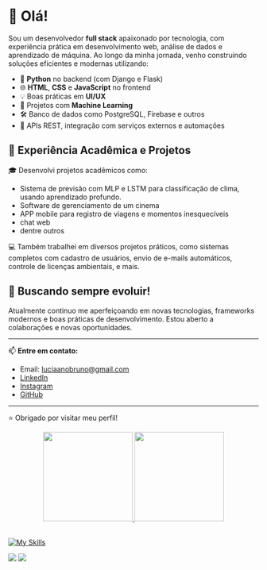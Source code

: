 # 👋 Olá!

Sou um desenvolvedor **full stack** apaixonado por tecnologia, com experiência prática em desenvolvimento web, análise de dados e aprendizado de máquina. Ao longo da minha jornada, venho construindo soluções eficientes e modernas utilizando:

- 🐍 **Python** no backend (com Django e Flask)
- 🌐 **HTML**, **CSS** e **JavaScript** no frontend
- 💡 Boas práticas em **UI/UX**
- 🧠 Projetos com **Machine Learning**
- 🛠️ Banco de dados como PostgreSQL, Firebase e outros
- 🔧 APIs REST, integração com serviços externos e automações

## 💼 Experiência Acadêmica e Projetos

🎓 Desenvolvi projetos acadêmicos como:
- Sistema de previsão com MLP e LSTM para classificação de clima, usando aprendizado profundo.
- Software de gerenciamento de um cinema
- APP mobile para registro de viagens e momentos inesquecíveis
- chat web
- dentre outros

💻 Também trabalhei em diversos projetos práticos, como sistemas completos com cadastro de usuários, envio de e-mails automáticos, controle de licenças ambientais, e mais.

## 🚀 Buscando sempre evoluir!

Atualmente continuo me aperfeiçoando em novas tecnologias, frameworks modernos e boas práticas de desenvolvimento. Estou aberto a colaborações e novas oportunidades.

---

📫 **Entre em contato:**  
- Email: [luciaanobruno@gmail.com](mailto:luciaanobruno@gmail.com)  
- [LinkedIn](https://www.linkedin.com/in/luciano-bruno-8b2730235/)  
- [Instagram](https://www.instagram.com/luciaano_bruno)  
- [GitHub](https://github.com/LucianoBruno1)

---
⭐ Obrigado por visitar meu perfil!


<div align="center">
  <a href="https://github.com/LucianoBruno1">
  <img height="180em" src="https://github-readme-stats.vercel.app/api?username=LucianoBruno1&show_icons=true&theme=dark&include_all_commits=true&count_private=true"/>
  <img height="180em" src="https://github-readme-stats.vercel.app/api/top-langs/?username=LucianoBruno1&layout=compact&langs_count=7&theme=dark"/>
</div>

<div style="display: inline_block"><br>
  
  [![My Skills](https://skillicons.dev/icons?i=java,spring,html,css,cs,dotnet,git,github,mysql,postgres,py,js)](https://skillicons.dev)
  </div>
  

  
  <div> 

  <a href = "mailto:luciaanobruno@gmail.com"><img src="https://img.shields.io/badge/Gmail-D14836?style=for-the-badge&logo=gmail&logoColor=white" target="_blank"></a>
  <a href="https://www.linkedin.com/in/luciano-bruno-8b2730235/" target="_blank"><img src="https://img.shields.io/badge/-LinkedIn-%230077B5?style=for-the-badge&logo=linkedin&logoColor=white" target="_blank"></a> 
   

    
</div>
